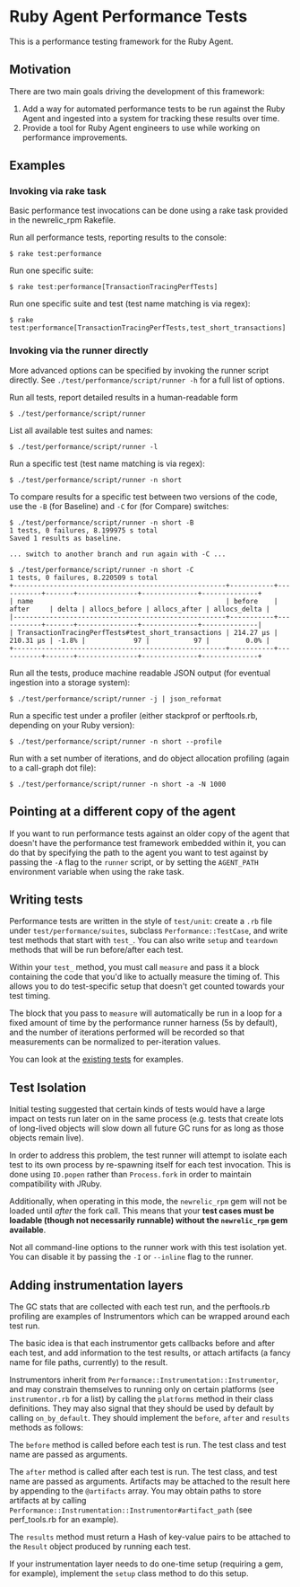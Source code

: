 # Ruby Agent Performance Tests

This is a performance testing framework for the Ruby Agent.

## Motivation

There are two main goals driving the development of this framework:

1. Add a way for automated performance tests to be run against the Ruby Agent
   and ingested into a system for tracking these results over time.
2. Provide a tool for Ruby Agent engineers to use while working on performance
   improvements.

## Examples

### Invoking via rake task

Basic performance test invocations can be done using a rake task provided in the
newrelic_rpm Rakefile.

Run all performance tests, reporting results to the console:

```
$ rake test:performance
```

Run one specific suite:

```
$ rake test:performance[TransactionTracingPerfTests]
```

Run one specific suite and test (test name matching is via regex):

```
$ rake test:performance[TransactionTracingPerfTests,test_short_transactions]
```

### Invoking via the runner directly

More advanced options can be specified by invoking the runner script directly.
See `./test/performance/script/runner -h` for a full list of options.

Run all tests, report detailed results in a human-readable form

```
$ ./test/performance/script/runner
```

List all available test suites and names:

```
$ ./test/performance/script/runner -l
```

Run a specific test (test name matching is via regex):

```
$ ./test/performance/script/runner -n short
```

To compare results for a specific test between two versions of the code, use the
`-B` (for Baseline) and `-C` for (for Compare) switches:

```
$ ./test/performance/script/runner -n short -B
1 tests, 0 failures, 8.199975 s total
Saved 1 results as baseline.

... switch to another branch and run again with -C ...

$ ./test/performance/script/runner -n short -C
1 tests, 0 failures, 8.220509 s total
+-----------------------------------------------------+-----------+-----------+-------+---------------+--------------+--------------+
| name                                                | before    | after     | delta | allocs_before | allocs_after | allocs_delta |
|-----------------------------------------------------+-----------+-----------+-------+---------------+--------------+--------------|
| TransactionTracingPerfTests#test_short_transactions | 214.27 µs | 210.31 µs | -1.8% |            97 |           97 |         0.0% |
+-----------------------------------------------------+-----------+-----------+-------+---------------+--------------+--------------+
```

Run all the tests, produce machine readable JSON output (for eventual ingestion into a storage system):

```
$ ./test/performance/script/runner -j | json_reformat
```

Run a specific test under a profiler (either stackprof or perftools.rb, depending on your Ruby version):

```
$ ./test/performance/script/runner -n short --profile
```

Run with a set number of iterations, and do object allocation profiling (again to a call-graph dot file):

```
$ ./test/performance/script/runner -n short -a -N 1000
```

## Pointing at a different copy of the agent

If you want to run performance tests against an older copy of the agent that
doesn't have the performance test framework embedded within it, you can do that
by specifying the path to the agent you want to test against by passing the `-A`
flag to the `runner` script, or by setting the `AGENT_PATH` environment variable
when using the rake task.


## Writing tests

Performance tests are written in the style of `test/unit`: create a `.rb` file
under `test/performance/suites`, subclass `Performance::TestCase`, and write
test methods that start with `test_`. You can also write `setup` and `teardown`
methods that will be run before/after each test.

Within your `test_` method, you must call `measure` and pass it a block
containing the code that you'd like to actually measure the timing of. This
allows you to do test-specific setup that doesn't get counted towards your
test timing.

The block that you pass to `measure` will automatically be run in a loop for a
fixed amount of time by the performance runner harness (5s by default), and the
number of iterations performed will be recorded so that measurements can be
normalized to per-iteration values.

You can look at the [existing tests](suites) for examples.

## Test Isolation

Initial testing suggested that certain kinds of tests would have a large impact
on tests run later on in the same process (e.g. tests that create lots of
long-lived objects will slow down all future GC runs for as long as those
objects remain live).

In order to address this problem, the test runner will attempt to isolate each
test to its own process by re-spawning itself for each test invocation. This is
done using `IO.popen` rather than `Process.fork` in order to maintain
compatibility with JRuby.

Additionally, when operating in this mode, the `newrelic_rpm` gem will not be
loaded until *after* the fork call. This means that your **test cases must be
loadable (though not necessarily runnable) without the `newrelic_rpm` gem
available**.

Not all command-line options to the runner work with this test isolation yet.
You can disable it by passing the `-I` or `--inline` flag to the runner.

## Adding instrumentation layers

The GC stats that are collected with each test run, and the perftools.rb
profiling are examples of Instrumentors which can be wrapped around each test run.

The basic idea is that each instrumentor gets callbacks before and after each
test, and add information to the test results, or attach artifacts (a fancy name
for file paths, currently) to the result.

Instrumentors inherit from `Performance::Instrumentation::Instrumentor`, and may
constrain themselves to running only on certain platforms (see `instrumentor.rb`
for a list) by calling the `platforms` method in their class definitions. They
may also signal that they should be used by default by calling `on_by_default`.
They should implement the `before`, `after` and `results` methods as follows:

The `before` method is called before each test is run. The test class and test
name are passed as arguments.

The `after` method is called after each test is run. The test class, and test
name are passed as arguments. Artifacts may be attached to the result here by
appending to the `@artifacts` array. You may obtain paths to store artifacts at
by calling `Performance::Instrumentation::Instrumentor#artifact_path` (see
perf_tools.rb for an example).

The `results` method must return a Hash of key-value pairs to be attached to the
`Result` object produced by running each test.

If your instrumentation layer needs to do one-time setup (requiring a gem, for
example), implement the `setup` class method to do this setup.
